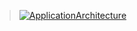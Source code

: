> [
![ApplicationArchitecture](https://user-images.githubusercontent.com/33331778/56463504-8c2e6c00-638a-11e9-9b50-4614a79f9af5.png)
](url)
